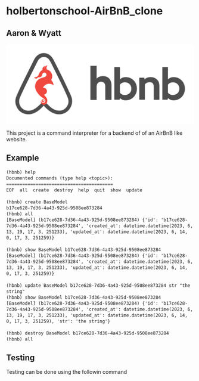 # holbertonschool-AirBnB_clone
## Aaron & Wyatt


![hbnb-logo](./hbnb.png)

This project is a command interpreter for a backend of of an AirBnB like website.

## Example
```
(hbnb) help
Documented commands (type help <topic>):
========================================
EOF  all  create  destroy  help  quit  show  update

(hbnb) create BaseModel
b17ce628-7d36-4a43-925d-9508ee873284
(hbnb) all
[BaseModel] (b17ce628-7d36-4a43-925d-9508ee873284) {'id': 'b17ce628-7d36-4a43-925d-9508ee873284', 'created_at': datetime.datetime(2023, 6, 13, 19, 17, 3, 251233), 'updated_at': datetime.datetime(2023, 6, 14, 0, 17, 3, 251259)}

(hbnb) show BaseModel b17ce628-7d36-4a43-925d-9508ee873284
[BaseModel] (b17ce628-7d36-4a43-925d-9508ee873284) {'id': 'b17ce628-7d36-4a43-925d-9508ee873284', 'created_at': datetime.datetime(2023, 6, 13, 19, 17, 3, 251233), 'updated_at': datetime.datetime(2023, 6, 14, 0, 17, 3, 251259)}

(hbnb) update BaseModel b17ce628-7d36-4a43-925d-9508ee873284 str "the string"
(hbnb) show BaseModel b17ce628-7d36-4a43-925d-9508ee873284
[BaseModel] (b17ce628-7d36-4a43-925d-9508ee873284) {'id': 'b17ce628-7d36-4a43-925d-9508ee873284', 'created_at': datetime.datetime(2023, 6, 13, 19, 17, 3, 251233), 'updated_at': datetime.datetime(2023, 6, 14, 0, 17, 3, 251259), 'str': 'the string'}

(hbnb) destroy BaseModel b17ce628-7d36-4a43-925d-9508ee873284
(hbnb) all
```

## Testing

Testing can be done using the followin
command
